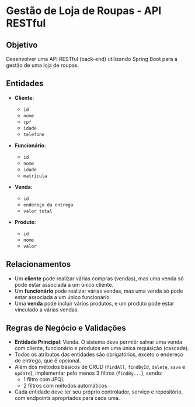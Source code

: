# Gestão de Loja de Roupas - API RESTful

## Objetivo
Desenvolver uma API RESTful (back-end) utilizando Spring Boot para a gestão de uma loja de roupas.

## Entidades
- **Cliente**:
  - `id`
  - `nome`
  - `cpf`
  - `idade`
  - `telefone`
  
- **Funcionário**:
  - `id`
  - `nome`
  - `idade`
  - `matrícula`

- **Venda**:
  - `id`
  - `endereço da entrega`
  - `valor total`

- **Produto**:
  - `id`
  - `nome`
  - `valor`

## Relacionamentos
- Um **cliente** pode realizar várias compras (vendas), mas uma venda só pode estar associada a um único cliente.
- Um **funcionário** pode realizar várias vendas, mas uma venda só pode estar associada a um único funcionário.
- Uma **venda** pode incluir vários produtos, e um produto pode estar vinculado a várias vendas.

## Regras de Negócio e Validações
- **Entidade Principal**: Venda. O sistema deve permitir salvar uma venda com cliente, funcionário e produtos em uma única requisição (cascade).
- Todos os atributos das entidades são obrigatórios, exceto o endereço de entrega, que é opcional.
- Além dos métodos básicos de CRUD (`findAll`, `findById`, `delete`, `save` e `update`), implementar pelo menos 3 filtros (`findBy...`), sendo:
  - 1 filtro com JPQL
  - 2 filtros com métodos automáticos
- Cada entidade deve ter seu próprio controlador, serviço e repositório, com endpoints apropriados para cada uma.
